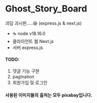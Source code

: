 # Ghost_Story_Board

괴담 괴시판.....😆 (express.js &amp; next.js)

- ☕ node v18.16.0
- 클라이언트 웹 Next.js
- 서버 express.js

#### TODO:

1. 댓글 기능 구현
2. pagination
3. 회원가입 및 로그인

#### 사용된 이미지들의 출처는 모두 pixabay입니다.

